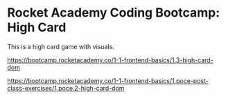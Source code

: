 # Rocket Academy Coding Bootcamp: High Card

This is a high card game with visuals.

https://bootcamp.rocketacademy.co/1-1-frontend-basics/1.3-high-card-dom

https://bootcamp.rocketacademy.co/1-1-frontend-basics/1.poce-post-class-exercises/1.poce.2-high-card-dom
